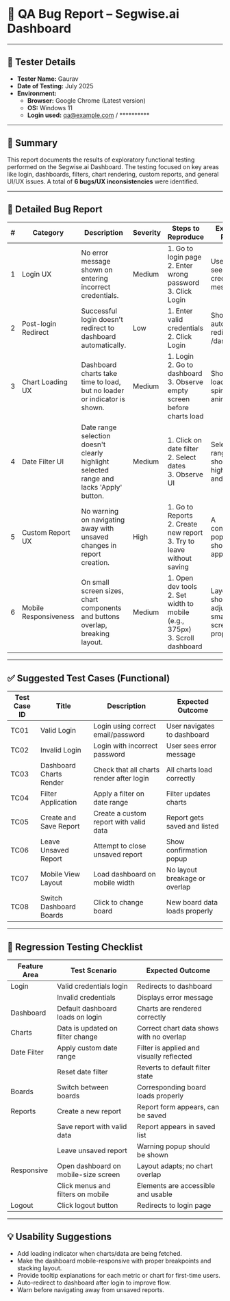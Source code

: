 # 🐞 QA Bug Report – Segwise.ai Dashboard

---

## 👤 Tester Details  
- **Tester Name:** Gaurav  
- **Date of Testing:** July 2025  
- **Environment:**  
  - **Browser:** Google Chrome (Latest version)  
  - **OS:** Windows 11  
  - **Login used:** qa@example.com / ********** 

---

## 📝 Summary  
This report documents the results of exploratory functional testing performed on the Segwise.ai Dashboard. The testing focused on key areas like login, dashboards, filters, chart rendering, custom reports, and general UI/UX issues. A total of **6 bugs/UX inconsistencies** were identified.

---

## 🐛 Detailed Bug Report

| # | Category            | Description                                                                 | Severity | Steps to Reproduce                                                                 | Expected Result                                     |
|---|---------------------|-----------------------------------------------------------------------------|----------|-------------------------------------------------------------------------------------|-----------------------------------------------------|
| 1 | Login UX            | No error message shown on entering incorrect credentials.                   | Medium   | 1. Go to login page<br>2. Enter wrong password<br>3. Click Login                    | User should see "Invalid credentials" message.      |
| 2 | Post-login Redirect | Successful login doesn't redirect to dashboard automatically.               | Low      | 1. Enter valid credentials<br>2. Click Login                                       | Should auto-redirect to /dashboard.                |
| 3 | Chart Loading UX    | Dashboard charts take time to load, but no loader or indicator is shown.    | Medium   | 1. Login<br>2. Go to dashboard<br>3. Observe empty screen before charts load       | Show a loading spinner or animation.               |
| 4 | Date Filter UI      | Date range selection doesn't clearly highlight selected range and lacks 'Apply' button. | Medium   | 1. Click on date filter<br>2. Select dates<br>3. Observe UI                         | Selected range should be highlighted and applied.  |
| 5 | Custom Report UX    | No warning on navigating away with unsaved changes in report creation.      | High     | 1. Go to Reports<br>2. Create new report<br>3. Try to leave without saving         | A confirmation popup should appear.                |
| 6 | Mobile Responsiveness | On small screen sizes, chart components and buttons overlap, breaking layout. | Medium   | 1. Open dev tools<br>2. Set width to mobile (e.g., 375px)<br>3. Scroll dashboard    | Layout should adjust to smaller screens properly.  |

---

## ✅ Suggested Test Cases (Functional)

| Test Case ID | Title                  | Description                                                       | Expected Outcome                                    |
|--------------|------------------------|-------------------------------------------------------------------|-----------------------------------------------------|
| TC01         | Valid Login            | Login using correct email/password                               | User navigates to dashboard                         |
| TC02         | Invalid Login          | Login with incorrect password                                    | User sees error message                             |
| TC03         | Dashboard Charts Render| Check that all charts render after login                         | All charts load correctly                           |
| TC04         | Filter Application     | Apply a filter on date range                                     | Filter updates charts                               |
| TC05         | Create and Save Report | Create a custom report with valid data                           | Report gets saved and listed                        |
| TC06         | Leave Unsaved Report   | Attempt to close unsaved report                                  | Show confirmation popup                             |
| TC07         | Mobile View Layout     | Load dashboard on mobile width                                   | No layout breakage or overlap                       |
| TC08         | Switch Dashboard Boards| Click to change board                                            | New board data loads properly                       |

---

## 🔁 Regression Testing Checklist

| Feature Area | Test Scenario                              | Expected Outcome                                      |
|--------------|---------------------------------------------|-------------------------------------------------------|
| Login        | Valid credentials login                     | Redirects to dashboard                                |
|              | Invalid credentials                         | Displays error message                                |
| Dashboard    | Default dashboard loads on login            | Charts are rendered correctly                         |
| Charts       | Data is updated on filter change            | Correct chart data shows with no overlap              |
| Date Filter  | Apply custom date range                     | Filter is applied and visually reflected              |
|              | Reset date filter                           | Reverts to default filter state                       |
| Boards       | Switch between boards                       | Corresponding board loads properly                    |
| Reports      | Create a new report                         | Report form appears, can be saved                     |
|              | Save report with valid data                 | Report appears in saved list                          |
|              | Leave unsaved report                        | Warning popup should be shown                         |
| Responsive   | Open dashboard on mobile-size screen        | Layout adapts; no chart overlap                       |
|              | Click menus and filters on mobile           | Elements are accessible and usable                    |
| Logout       | Click logout button                         | Redirects to login page                               |

---

## 💡 Usability Suggestions

- Add loading indicator when charts/data are being fetched.  
- Make the dashboard mobile-responsive with proper breakpoints and stacking layout.  
- Provide tooltip explanations for each metric or chart for first-time users.  
- Auto-redirect to dashboard after login to improve flow.  
- Warn before navigating away from unsaved reports.
